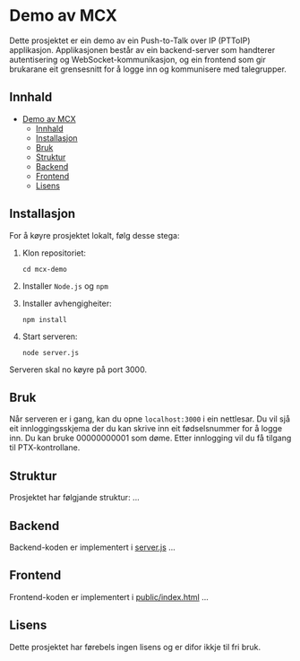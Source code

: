 # Demo av MCX

Dette prosjektet er ein demo av ein Push-to-Talk over IP (PTToIP) applikasjon. Applikasjonen består av ein backend-server som handterer autentisering og WebSocket-kommunikasjon, og ein frontend som gir brukarane eit grensesnitt for å logge inn og kommunisere med talegrupper.

## Innhald

- [Demo av MCX](#demo-av-mcx)
  - [Innhald](#innhald)
  - [Installasjon](#installasjon)
  - [Bruk](#bruk)
  - [Struktur](#struktur)
  - [Backend](#backend)
  - [Frontend](#frontend)
  - [Lisens](#lisens)

## Installasjon

For å køyre prosjektet lokalt, følg desse stega:

1. Klon repositoriet:

    ```git clone https://github.com/tobce/mcx-demo
    cd mcx-demo
    ```

2. Installer `Node.js` og `npm`

3. Installer avhengigheiter:

    ```npm install```

4. Start serveren:

    ```node server.js```

Serveren skal no køyre på port 3000.

## Bruk

Når serveren er i gang, kan du opne `localhost:3000` i ein nettlesar. Du vil sjå eit innloggingsskjema der du kan skrive inn eit fødselsnummer for å logge inn. Du kan bruke 00000000001 som døme. Etter innlogging vil du få tilgang til PTX-kontrollane.

## Struktur

Prosjektet har følgjande struktur: ...

## Backend

Backend-koden er implementert i [server.js](server.js) ...

## Frontend

Frontend-koden er implementert i [public/index.html](public/index.html) ...

## Lisens

Dette prosjektet har førebels ingen lisens og er difor ikkje til fri bruk.
